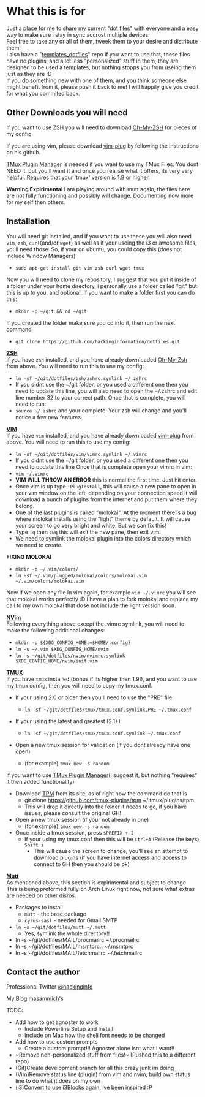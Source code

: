 # What this is for

Just a place for me to share my current "dot files" with everyone and a easy way to make sure i stay in sync accrost multiple devices.  
Feel free to take any or all of them, tweek them to your desire and distribute them!  
I also have a "[templates_dotfiles][template_dotfiles]" repo if you want to use that, these files have no plugins, and a lot less "personalized" stuff in them, they are designed to be used a templates, but nothing stopps you from useing them just as they are :D  
If you do something new with one of them, and you think someone else might benefit from it, please push it back to me! I will happily give you credit for what you commited back.  

## Other Downloads you will need

If you want to use ZSH you will need to download [Oh-My-ZSH][zsh] for pieces of my config

If you are using vim, please download [vim-plug][plug] by following the instructions on his github.

[TMux Plugin Manager][tpm] is needed if you want to use my TMux Files. You dont NEED it, but you'll want it and once you realise what it offers, its very very helpful. Requires that your 'tmux' version is 1.9 or higher.

**Warning Expirimental** I am playing around with mutt again, the files here are not fully functioning and possibly will change. Documenting now more for my self then others.

## Installation

You will need git installed, and if you want to use these you will also need `vim`, `zsh`, `curl`(and/or `wget`) as well as if your useing the i3 or awesome files, youll need those.
So, if your on ubuntu, you could copy this (does not include Window Managers)
* `sudo apt-get install git vim zsh curl wget tmux`

Now you will need to clone my repository, I suggest that you put it inside of a folder under your home directory, i personally use a folder called "git" but this is up to you, and optional.
If you want to make a folder first you can do this:
* `mkdir -p ~/git && cd ~/git`

If you created the folder make sure you cd into it, then run the next command
* `git clone https://github.com/hackinginformation/dotfiles.git`

[**ZSH**][ZSH_WIKI]  
If you have `zsh` installed, and you have already downloaded [Oh-My-Zsh][zsh] from above. You will need to run this to use my config:
* `ln -sf ~/git/dotfiles/zsh/zshrc.symlink ~/.zshrc`
* If you didnt use the ~/git folder, or you used a different one then you need to update this line, you will also need to open the ~/.zshrc and edit line number 32 to your correct path.
Once that is complete, you will need to run:
* `source ~/.zshrc` and your complete! Your zsh will change and you'll notice a few new features.

[**VIM**][VIM_WIKI]  
If you have `vim` installed, and you have already downloaded [vim-plug][plug] from above. You will need to run this to use my config:
* `ln -sf ~/git/dotfiles/vim/vimrc.symlink ~/.vimrc`
* If you didnt use the ~/git folder, or you used a different one then you need to update this line
Once that is complete open your vimrc in vim:
* `vim ~/.vimrc`
* **VIM WILL THROW AN ERROR** this is normal the first time. Just hit enter.
* Once vim is up type `:PlugInstall`, this will cause a new pane to open in your vim window on the left, depending on your connection speed it will download a bunch of plugins from the internet and put them where they belong.
* One of the last plugins is called "molokai". At the moment there is a bug where molokai installs using the "light" theme by default. It will cause your screen to go very bright and white. But we can fix this!
* Type `:q` then `:wq` this will exit the new pane, then exit vim.
* We need to symlink the molokai plugin into the colors directory which we need to create.

**FIXING MOLOKAI**
* `mkdir -p ~/.vim/colors/`
* `ln -sf ~/.vim/plugged/molokai/colors/molokai.vim ~/.vim/colors/molokai.vim`

Now if we open any file in vim again, for example `vim ~/.vimrc` you will see that molokai works perfectly :D
I have a plan to fork molokai and replace my call to my own molokai that dose not include the light version soon.

[**NVim**][NVIM_WIKI]  
Following everything above except the .vimrc symlink, you will need to make the following additional changes:  
* `mkdir -p ${XDG_CONFIG_HOME:=$HOME/.config}`
* `ln -s ~/.vim $XDG_CONFIG_HOME/nvim`
* `ln -s ~/git/dotfiles/nvim/nvimrc.symlink $XDG_CONFIG_HOME/nvim/init.vim`

[**TMUX**][TMUX_WIKI]  
If you have `tmux` installed (bonus if its higher then 1.9!), and you want to use my tmux config, then you will need to copy my tmux.conf.
* If your using 2.0 or older then you'll need to use the "PRE" file
  * `ln -sf ~/git/dotfiles/tmux/tmux.conf.symlink.PRE ~/.tmux.conf`
* If your using the latest and greatest (2.1+)
  * `ln -sf ~/git/dotfiles/tmux/tmux.conf.symlink ~/.tmux.conf`

* Open a new tmux session for validation (if you dont already have one open)
  * (for example) `tmux new -s random`

If you want to use [TMux Plugin Manager][tpm](I suggest it, but nothing "requires" it then added functionality)
* Download [TPM][tpm] from its site, as of right now the command do that is
  * git clone https://github.com/tmux-plugins/tpm ~/.tmux/plugins/tpm
  * This will drop it directly into the folder it needs to go, if you have issues, please consult the original GH!
* Open a new tmux session (if your not already in one)
  * (for example) `tmux new -s random`
* Once inside a tmux session, press `$PREFIX + I`
  * If your using my tmux.conf then this will be `Ctrl+A` (Release the keys) `Shift i`
    * This will cause the screen to change, you'll see an attempt to download plugins (if you have internet access and access to connect to GH then you should be ok)

[**Mutt**][MUTT_WIKI]  
As mentioned above, this section is expirimental and subject to change  
This is being preformed fully on Arch Linux right now, not sure what extras are needed on other disros.  
* Packages to install
  * `mutt` - the base package
  * `cyrus-sasl` - needed for Gmail SMTP
* `ln -s ~/git/dotfiles/mutt ~/.mutt`
  * Yes, symlink the whole directory!!
* ln -s ~/git/dotfiles/MAIL/procmailrc ~/.procmailrc
* ln -s ~/git/dotfiles/MAIL/msmtprc.. ~/.msmtprc
* ln -s ~/git/dotfiles/MAIL/fetchmailrc ~/.fetchmailrc

## Contact the author

Professional  Twitter [@hackinginfo][tweet]

My Blog    [masammich's][blog]


[plug]:         https://github.com/junegunn/vim-plug
[zsh]:          https://github.com/robbyrussell/oh-my-zsh
[tpm]:          https://github.com/tmux-plugins/tpm
[tweet]:        https://twitter.com/MaSammchs
[blog]:         http://masammich.technoanomaly.com/
[TMUX_WIKI]:    ../../wiki/TMux
[VIM_WIKI]:     ../../wiki/VIM
[ZSH_WIKI]:     ../../wiki/ZSH
[I3_WIKI]:      ../../wiki/i3
[NVIM_WIKI]:    ../../wiki/NVim
[MUTT_WIKI]:    ../../wiki/Mutt
[template_dotfiles]: https://github.com/hackinginformation/template_dotfiles

TODO:  
* Add how to get agnoster to work
  * Include Powerline Setup and Install
  * Include on Mac how the shell font needs to be changed
* Add how to use custom prompts
  * Create a custom prompt!!! Agnoster alone isnt what I want!!
* ~Remove non-personalized stuff from files!~ (Pushed this to a different repo)
* (Git)Create development branch for all this crazy junk im doing
* (Vim)Remove status line (plugin) from vim and nvim, build own status line to do what it does on my own
* (i3)Convert to use i3Blocks again, ive been inspired :P

